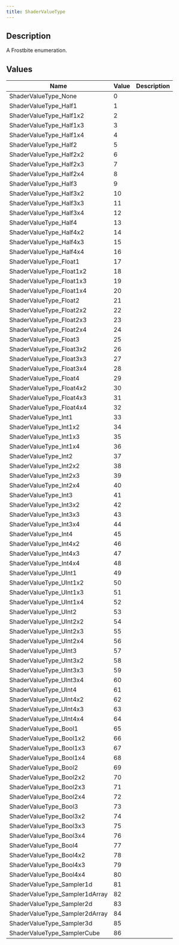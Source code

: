 ```yaml
---
title: ShaderValueType
---
```

## Description

A Frostbite enumeration.

## Values

| Name                            | Value | Description |
| ------------------------------- | ----- | ----------- |
| ShaderValueType\_None           | 0     |             |
| ShaderValueType\_Half1          | 1     |             |
| ShaderValueType\_Half1x2        | 2     |             |
| ShaderValueType\_Half1x3        | 3     |             |
| ShaderValueType\_Half1x4        | 4     |             |
| ShaderValueType\_Half2          | 5     |             |
| ShaderValueType\_Half2x2        | 6     |             |
| ShaderValueType\_Half2x3        | 7     |             |
| ShaderValueType\_Half2x4        | 8     |             |
| ShaderValueType\_Half3          | 9     |             |
| ShaderValueType\_Half3x2        | 10    |             |
| ShaderValueType\_Half3x3        | 11    |             |
| ShaderValueType\_Half3x4        | 12    |             |
| ShaderValueType\_Half4          | 13    |             |
| ShaderValueType\_Half4x2        | 14    |             |
| ShaderValueType\_Half4x3        | 15    |             |
| ShaderValueType\_Half4x4        | 16    |             |
| ShaderValueType\_Float1         | 17    |             |
| ShaderValueType\_Float1x2       | 18    |             |
| ShaderValueType\_Float1x3       | 19    |             |
| ShaderValueType\_Float1x4       | 20    |             |
| ShaderValueType\_Float2         | 21    |             |
| ShaderValueType\_Float2x2       | 22    |             |
| ShaderValueType\_Float2x3       | 23    |             |
| ShaderValueType\_Float2x4       | 24    |             |
| ShaderValueType\_Float3         | 25    |             |
| ShaderValueType\_Float3x2       | 26    |             |
| ShaderValueType\_Float3x3       | 27    |             |
| ShaderValueType\_Float3x4       | 28    |             |
| ShaderValueType\_Float4         | 29    |             |
| ShaderValueType\_Float4x2       | 30    |             |
| ShaderValueType\_Float4x3       | 31    |             |
| ShaderValueType\_Float4x4       | 32    |             |
| ShaderValueType\_Int1           | 33    |             |
| ShaderValueType\_Int1x2         | 34    |             |
| ShaderValueType\_Int1x3         | 35    |             |
| ShaderValueType\_Int1x4         | 36    |             |
| ShaderValueType\_Int2           | 37    |             |
| ShaderValueType\_Int2x2         | 38    |             |
| ShaderValueType\_Int2x3         | 39    |             |
| ShaderValueType\_Int2x4         | 40    |             |
| ShaderValueType\_Int3           | 41    |             |
| ShaderValueType\_Int3x2         | 42    |             |
| ShaderValueType\_Int3x3         | 43    |             |
| ShaderValueType\_Int3x4         | 44    |             |
| ShaderValueType\_Int4           | 45    |             |
| ShaderValueType\_Int4x2         | 46    |             |
| ShaderValueType\_Int4x3         | 47    |             |
| ShaderValueType\_Int4x4         | 48    |             |
| ShaderValueType\_UInt1          | 49    |             |
| ShaderValueType\_UInt1x2        | 50    |             |
| ShaderValueType\_UInt1x3        | 51    |             |
| ShaderValueType\_UInt1x4        | 52    |             |
| ShaderValueType\_UInt2          | 53    |             |
| ShaderValueType\_UInt2x2        | 54    |             |
| ShaderValueType\_UInt2x3        | 55    |             |
| ShaderValueType\_UInt2x4        | 56    |             |
| ShaderValueType\_UInt3          | 57    |             |
| ShaderValueType\_UInt3x2        | 58    |             |
| ShaderValueType\_UInt3x3        | 59    |             |
| ShaderValueType\_UInt3x4        | 60    |             |
| ShaderValueType\_UInt4          | 61    |             |
| ShaderValueType\_UInt4x2        | 62    |             |
| ShaderValueType\_UInt4x3        | 63    |             |
| ShaderValueType\_UInt4x4        | 64    |             |
| ShaderValueType\_Bool1          | 65    |             |
| ShaderValueType\_Bool1x2        | 66    |             |
| ShaderValueType\_Bool1x3        | 67    |             |
| ShaderValueType\_Bool1x4        | 68    |             |
| ShaderValueType\_Bool2          | 69    |             |
| ShaderValueType\_Bool2x2        | 70    |             |
| ShaderValueType\_Bool2x3        | 71    |             |
| ShaderValueType\_Bool2x4        | 72    |             |
| ShaderValueType\_Bool3          | 73    |             |
| ShaderValueType\_Bool3x2        | 74    |             |
| ShaderValueType\_Bool3x3        | 75    |             |
| ShaderValueType\_Bool3x4        | 76    |             |
| ShaderValueType\_Bool4          | 77    |             |
| ShaderValueType\_Bool4x2        | 78    |             |
| ShaderValueType\_Bool4x3        | 79    |             |
| ShaderValueType\_Bool4x4        | 80    |             |
| ShaderValueType\_Sampler1d      | 81    |             |
| ShaderValueType\_Sampler1dArray | 82    |             |
| ShaderValueType\_Sampler2d      | 83    |             |
| ShaderValueType\_Sampler2dArray | 84    |             |
| ShaderValueType\_Sampler3d      | 85    |             |
| ShaderValueType\_SamplerCube    | 86    |             |
